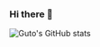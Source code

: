 ### Hi there 👋

![Guto's GitHub stats](https://github-readme-stats.vercel.app/api?username=guttemberg307&show_icons=true&white)
